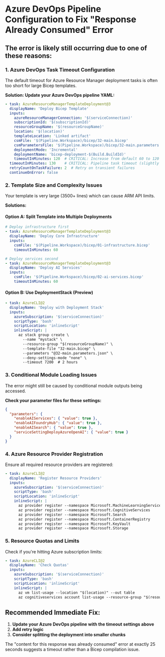 # Azure DevOps Pipeline Configuration to Fix "Response Already Consumed" Error

## The error is likely still occurring due to one of these reasons:

### 1. Azure DevOps Task Timeout Configuration
The default timeout for Azure Resource Manager deployment tasks is often too short for large Bicep templates.

**Solution: Update your Azure DevOps pipeline YAML:**

```yaml
- task: AzureResourceManagerTemplateDeployment@3
  displayName: 'Deploy Bicep Template'
  inputs:
    azureResourceManagerConnection: '$(serviceConnection)'
    subscriptionId: '$(subscriptionId)'
    resourceGroupName: '$(resourceGroupName)'
    location: '$(location)'
    templateLocation: 'Linked artifact'
    csmFile: '$(Pipeline.Workspace)/bicep/32-main.bicep'
    csmParametersFile: '$(Pipeline.Workspace)/bicep/32-main.parameters.json'
    deploymentMode: 'Incremental'
    deploymentName: 'bicep-deployment-$(Build.BuildId)'
    timeoutInMinutes: 120  # CRITICAL: Increase from default 60 to 120 minutes
  timeoutInMinutes: 130    # CRITICAL: Pipeline task timeout (slightly higher than deployment)
  retryCountOnTaskFailure: 2  # Retry on transient failures
  continueOnError: false
```

### 2. Template Size and Complexity Issues
Your template is very large (3500+ lines) which can cause ARM API limits.

**Solutions:**

#### Option A: Split Template into Multiple Deployments
```yaml
# Deploy infrastructure first
- task: AzureResourceManagerTemplateDeployment@3
  displayName: 'Deploy Core Infrastructure'
  inputs:
    csmFile: '$(Pipeline.Workspace)/bicep/01-infrastructure.bicep'
    timeoutInMinutes: 60

# Deploy services second  
- task: AzureResourceManagerTemplateDeployment@3
  displayName: 'Deploy AI Services'
  inputs:
    csmFile: '$(Pipeline.Workspace)/bicep/02-ai-services.bicep'
    timeoutInMinutes: 60
```

#### Option B: Use DeploymentStack (Preview)
```yaml
- task: AzureCLI@2
  displayName: 'Deploy with Deployment Stack'
  inputs:
    azureSubscription: '$(serviceConnection)'
    scriptType: 'bash'
    scriptLocation: 'inlineScript'
    inlineScript: |
      az stack group create \
        --name "mystack" \
        --resource-group "$(resourceGroupName)" \
        --template-file "32-main.bicep" \
        --parameters "@32-main.parameters.json" \
        --deny-settings-mode "none" \
        --timeout 7200  # 2 hours
```

### 3. Conditional Module Loading Issues
The error might still be caused by conditional module outputs being accessed.

**Check your parameter files for these settings:**
```json
{
  "parameters": {
    "enableAIServices": { "value": true },
    "enableAIFoundryHub": { "value": true },
    "enableAISearch": { "value": true },
    "serviceSettingDeployAzureOpenAI": { "value": true }
  }
}
```

### 4. Azure Resource Provider Registration
Ensure all required resource providers are registered:

```yaml
- task: AzureCLI@2
  displayName: 'Register Resource Providers'
  inputs:
    azureSubscription: '$(serviceConnection)'
    scriptType: 'bash'
    scriptLocation: 'inlineScript'
    inlineScript: |
      az provider register --namespace Microsoft.MachineLearningServices
      az provider register --namespace Microsoft.CognitiveServices
      az provider register --namespace Microsoft.Search
      az provider register --namespace Microsoft.ContainerRegistry
      az provider register --namespace Microsoft.KeyVault
      az provider register --namespace Microsoft.Storage
```

### 5. Resource Quotas and Limits
Check if you're hitting Azure subscription limits:

```yaml
- task: AzureCLI@2
  displayName: 'Check Quotas'
  inputs:
    azureSubscription: '$(serviceConnection)'
    scriptType: 'bash'
    scriptLocation: 'inlineScript'
    inlineScript: |
      az vm list-usage --location "$(location)" --out table
      az cognitiveservices account list-usage --resource-group "$(resourceGroupName)" --out table
```

## Recommended Immediate Fix:

1. **Update your Azure DevOps pipeline with the timeout settings above**
2. **Add retry logic**
3. **Consider splitting the deployment into smaller chunks**

The "content for this response was already consumed" error at exactly 25 seconds suggests a timeout rather than a Bicep compilation issue.
